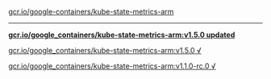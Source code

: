 [gcr.io/google-containers/kube-state-metrics-arm](https://hub.docker.com/r/sqeven/kube-state-metrics-arm/tags/) 

----
**[gcr.io/google_containers/kube-state-metrics-arm:v1.5.0 updated](https://hub.docker.com/r/sqeven/kube-state-metrics-arm/tags/)**

[gcr.io/google_containers/kube-state-metrics-arm:v1.5.0 √](https://hub.docker.com/r/sqeven/kube-state-metrics-arm/tags/)

[gcr.io/google_containers/kube-state-metrics-arm:v1.1.0-rc.0 √](https://hub.docker.com/r/sqeven/kube-state-metrics-arm/tags/)

